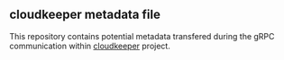 ## cloudkeeper metadata file

This repository contains potential metadata transfered during the gRPC communication within [cloudkeeper](https://github.com/the-cloudkeeper-project/cloudkeeper) project.
